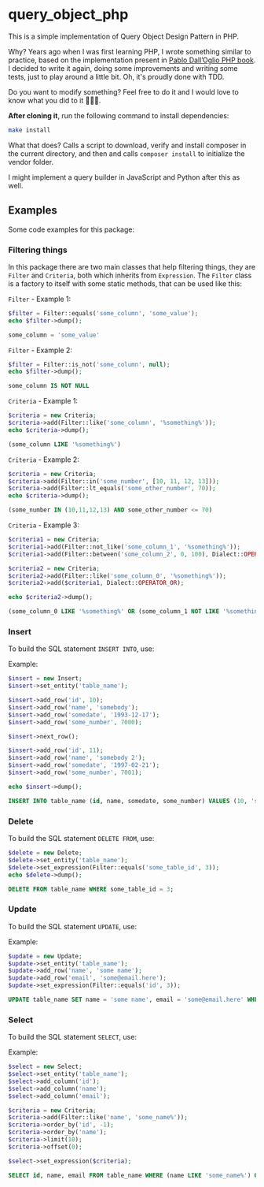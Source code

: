 # query_object_php

This is a simple implementation of Query Object Design Pattern in PHP.

Why? Years ago when I was first learning PHP, I wrote something similar to practice, based on the implementation present in [Pablo Dall’Oglio PHP book](https://novatec.com.br/livros/php-orientacao-objetos-4ed/). I decided to write it again, doing some improvements and writing some tests, just to play around a little bit. Oh, it's proudly done with TDD.

Do you want to modify something? Feel free to do it and I would love to know what you did to it 👨🏻‍🎨.

**After cloning it**, run the following command to install dependencies:

```bash
make install
```

What that does? Calls a script to download, verify and install composer in the current directory, and then and calls `composer install` to initialize the vendor folder.

I might implement a query builder in JavaScript and Python after this as well.

## Examples

Some code examples for this package:

### Filtering things

In this package there are two main classes that help filtering things, they are `Filter` and `Criteria`, both which inherits from `Expression`. The `Filter` class is a factory to itself with some static methods, that can be used like this:

`Filter` - Example 1:

```php
$filter = Filter::equals('some_column', 'some_value');
echo $filter->dump();
```

```sql
some_column = 'some_value'
```

`Filter` - Example 2:

```php
$filter = Filter::is_not('some_column', null);
echo $filter->dump();
```

```sql
some_column IS NOT NULL
```

`Criteria` - Example 1:

```php
$criteria = new Criteria;
$criteria->add(Filter::like('some_column', '%something%'));
echo $criteria->dump();
```

```sql
(some_column LIKE '%something%')
```

`Criteria` - Example 2:

```php
$criteria = new Criteria;
$criteria->add(Filter::in('some_number', [10, 11, 12, 13]));
$criteria->add(Filter::lt_equals('some_other_number', 70));
echo $criteria->dump();
```

```sql
(some_number IN (10,11,12,13) AND some_other_number <= 70)
```

`Criteria` - Example 3:

```php
$criteria1 = new Criteria;
$criteria1->add(Filter::not_like('some_column_1', '%something%'));
$criteria1->add(Filter::between('some_column_2', 0, 100), Dialect::OPERATOR_OR);

$criteria2 = new Criteria;
$criteria2->add(Filter::like('some_column_0', '%something%'));
$criteria2->add($criteria1, Dialect::OPERATOR_OR);

echo $criteria2->dump();
```

```sql
(some_column_0 LIKE '%something%' OR (some_column_1 NOT LIKE '%something%' OR some_column_2 BETWEEN 0 AND 100))
```

### Insert

To build the SQL statement `INSERT INTO`, use:

Example:

```php
$insert = new Insert;
$insert->set_entity('table_name');

$insert->add_row('id', 10);
$insert->add_row('name', 'somebody');
$insert->add_row('somedate', '1993-12-17');
$insert->add_row('some_number', 7000);

$insert->next_row();

$insert->add_row('id', 11);
$insert->add_row('name', 'somebody 2');
$insert->add_row('somedate', '1997-02-21');
$insert->add_row('some_number', 7001);

echo $insert->dump();
```

```sql
INSERT INTO table_name (id, name, somedate, some_number) VALUES (10, 'somebody', '1993-12-17', 7000), (11, 'somebody 2', '1997-02-21', 7001);
```

### Delete

To build the SQL statement `DELETE FROM`, use:

```php
$delete = new Delete;
$delete->set_entity('table_name');
$delete->set_expression(Filter::equals('some_table_id', 3));
echo $delete->dump();
```

```sql
DELETE FROM table_name WHERE some_table_id = 3;
```

### Update

To build the SQL statement `UPDATE`, use:

Example:

```php
$update = new Update;
$update->set_entity('table_name');
$update->add_row('name', 'some name');
$update->add_row('email', 'some@email.here');
$update->set_expression(Filter::equals('id', 3));
```

```sql
UPDATE table_name SET name = 'some name', email = 'some@email.here' WHERE id = 3;
```

### Select

To build the SQL statement `SELECT`, use:

Example:

```php
$select = new Select;
$select->set_entity('table_name');
$select->add_column('id');
$select->add_column('name');
$select->add_column('email');

$criteria = new Criteria;
$criteria->add(Filter::like('name', 'some_name%'));
$criteria->order_by('id', -1);
$criteria->order_by('name');
$criteria->limit(10);
$criteria->offset(0);

$select->set_expression($criteria);
```

```sql
SELECT id, name, email FROM table_name WHERE (name LIKE 'some_name%') ORDER BY id DESC, name ASC LIMIT 10 OFFSET 0;
```
